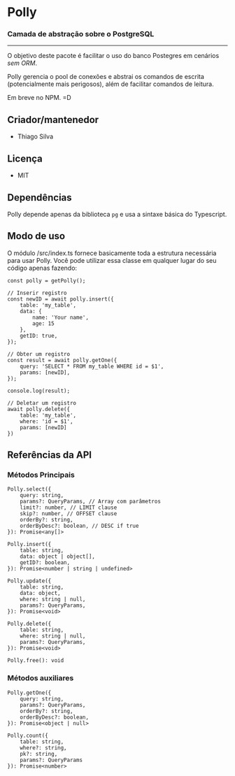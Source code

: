 # Polly

### Camada de abstração sobre o PostgreSQL

---

O objetivo deste pacote é facilitar o uso do banco Postegres em cenários _sem ORM_.

Polly gerencia o pool de conexões e abstrai os comandos de escrita (potencialmente mais perigosos), além de facilitar comandos de leitura.

Em breve no NPM. =D

## Criador/mantenedor

 - Thiago Silva

## Licença

 - MIT

## Dependências

Polly depende apenas da biblioteca `pg`  e usa a sintaxe básica do Typescript.

## Modo de uso

O módulo /src/index.ts fornece basicamente toda a estrutura necessária para usar Polly. Você pode utilizar essa classe em qualquer lugar do seu código apenas fazendo:

    const polly = getPolly();

    // Inserir registro
    const newID = await polly.insert({
        table: 'my_table',
        data: {
            name: 'Your name',
            age: 15
        },
        getID: true,
    });

    // Obter um registro
    const result = await polly.getOne({
        query: 'SELECT * FROM my_table WHERE id = $1',
        params: [newID],
    });

    console.log(result);

    // Deletar um registro
    await polly.delete({
        table: 'my_table',
        where: 'id = $1',
        params: [newID]
    })

## Referências da API

### Métodos Principais

    Polly.select({
        query: string,
        params?: QueryParams, // Array com parâmetros
        limit?: number, // LIMIT clause
        skip?: number, // OFFSET clause
        orderBy?: string,
        orderByDesc?: boolean, // DESC if true
    }): Promise<any[]>

    Polly.insert({
        table: string,
        data: object | object[],
        getID?: boolean,
    }): Promise<number | string | undefined>

    Polly.update({
        table: string,
        data: object,
        where: string | null,
        params?: QueryParams,
    }): Promise<void>

    Polly.delete({
        table: string,
        where: string | null,
        params?: QueryParams,
    }): Promise<void>

    Polly.free(): void

### Métodos auxiliares

    Polly.getOne({
        query: string,
        params?: QueryParams,
        orderBy?: string,
        orderByDesc?: boolean,
    }): Promise<object | null>

    Polly.count({
        table: string,
        where?: string,
        pk?: string,
        params?: QueryParams
    }): Promise<number>